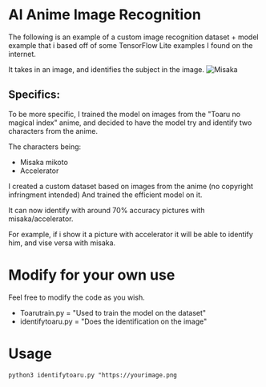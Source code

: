 # AI Anime Image Recognition
The following is an example of a custom
image recognition dataset + model example
that i based off of some TensorFlow Lite examples I found on the internet.

It takes in an image, and identifies the subject in the image.
![Misaka](output.png)

## Specifics:

To be more specific, I trained the model on images from the
"Toaru no magical index" anime, and decided to have the model
try and identify two characters from the anime.

The characters being:
- Misaka mikoto
- Accelerator

I created a custom dataset based on images from the anime (no copyright
infringment intended)
And trained the efficient model on it.

It can now identify with around 70% accuracy pictures with
misaka/accelerator.

For example, if i show it a picture with accelerator it will be able to
identify him, and vise versa with misaka.

# Modify for your own use
Feel free to modify the code as you wish.

- Toarutrain.py = "Used to train the model on the dataset"
- identifytoaru.py = "Does the identification on the image"

# Usage
```python3 identifytoaru.py "https://yourimage.png```
